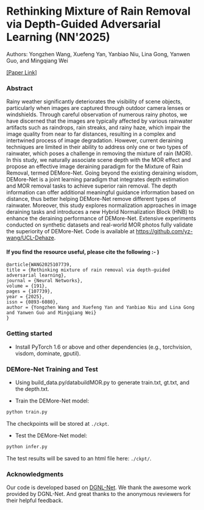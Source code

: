 # Rethinking Mixture of Rain Removal via Depth-Guided Adversarial Learning (NN'2025)

Authors: Yongzhen Wang, Xuefeng Yan, Yanbiao Niu, Lina Gong, Yanwen Guo, and Mingqiang Wei

[[Paper Link]](https://www.sciencedirect.com/science/article/abs/pii/S0893608025006197)

### Abstract

Rainy weather significantly deteriorates the visibility of scene objects, particularly when images are captured through outdoor camera lenses or windshields. Through careful observation of numerous rainy photos, we have discerned that the images are typically affected by various rainwater artifacts such as raindrops, rain streaks, and rainy haze, which impair the image quality from near to far distances, resulting in a complex and intertwined process of image degradation. However, current deraining techniques are limited in their ability to address only one or two types of rainwater, which poses a challenge in removing the mixture of rain (MOR). In this study, we naturally associate scene depth with the MOR effect and propose an effective image deraining paradigm for the Mixture of Rain Removal, termed DEMore-Net. Going beyond the existing deraining wisdom, DEMore-Net is a joint learning paradigm that integrates depth estimation and MOR removal tasks to achieve superior rain removal. The depth information can offer additional meaningful guidance information based on distance, thus better helping DEMore-Net remove different types of rainwater. Moreover, this study explores normalization approaches in image deraining tasks and introduces a new Hybrid Normalization Block (HNB) to enhance the deraining performance of DEMore-Net. Extensive experiments conducted on synthetic datasets and real-world MOR photos fully validate the superiority of DEMore-Net. Code is available at https://github.com/yz-wang/UCL-Dehaze.

#### If you find the resource useful, please cite the following :- )

```
@article{WANG2025107739,
title = {Rethinking mixture of rain removal via depth-guided adversarial learning},
journal = {Neural Networks},
volume = {191},
pages = {107739},
year = {2025},
issn = {0893-6080},
author = {Yongzhen Wang and Xuefeng Yan and Yanbiao Niu and Lina Gong and Yanwen Guo and Mingqiang Wei}
}
```  

### Getting started


- Install PyTorch 1.6 or above and other dependencies (e.g., torchvision, visdom, dominate, gputil).

  
### DEMore-Net Training and Test

- Using build_data.py/databuildMOR.py to  generate train.txt, gt.txt, and the depth.txt.

- Train the DEMore-Net model:
```bash
python train.py
```
The checkpoints will be stored at `./ckpt`.

- Test the DEMore-Net model:
```bash
python infer.py
```
The test results will be saved to an html file here: `./ckpt/`.


### Acknowledgments
Our code is developed based on [DGNL-Net](https://github.com/xw-hu/DGNL-Net). We thank the awesome work provided by DGNL-Net.
And great thanks to the anonymous reviewers for their helpful feedback.

